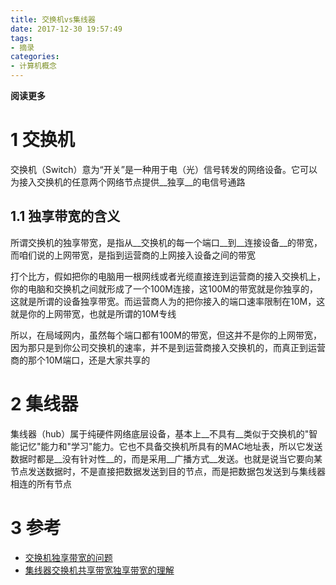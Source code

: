 ```yaml
---
title: 交换机vs集线器
date: 2017-12-30 19:57:49
tags: 
- 摘录
categories: 
- 计算机概念
---
```


__阅读更多__

<!--more-->

# 1 交换机

交换机（Switch）意为“开关”是一种用于电（光）信号转发的网络设备。它可以为接入交换机的任意两个网络节点提供__独享__的电信号通路

## 1.1 独享带宽的含义

所谓交换机的独享带宽，是指从__交换机的每一个端口__到__连接设备__的带宽，而咱们说的上网带宽，是指到运营商的上网接入设备之间的带宽

打个比方，假如把你的电脑用一根网线或者光缆直接连到运营商的接入交换机上，你的电脑和交换机之间就形成了一个100M连接，这100M的带宽就是你独享的，这就是所谓的设备独享带宽。而运营商人为的把你接入的端口速率限制在10M，这就是你的上网带宽，也就是所谓的10M专线

所以，在局域网内，虽然每个端口都有100M的带宽，但这并不是你的上网带宽，因为那只是到你公司交换机的速率，并不是到运营商接入交换机的，而真正到运营商的那个10M端口，还是大家共享的

# 2 集线器

集线器（hub）属于纯硬件网络底层设备，基本上__不具有__类似于交换机的"智能记忆"能力和"学习"能力。它也不具备交换机所具有的MAC地址表，所以它发送数据时都是__没有针对性__的，而是采用__广播方式__发送。也就是说当它要向某节点发送数据时，不是直接把数据发送到目的节点，而是把数据包发送到与集线器相连的所有节点

# 3 参考

* [交换机独享带宽的问题](https://zhidao.baidu.com/question/496477588.html)
* [集线器交换机共享带宽独享带宽的理解](http://blog.csdn.net/grady1234/article/details/44804423)
